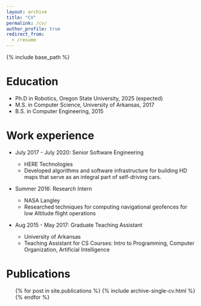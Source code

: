 ```yaml
---
layout: archive
title: "CV"
permalink: /cv/
author_profile: true
redirect_from:
  - /resume
---
```


{% include base_path %}

Education
======
* Ph.D in Robotics, Oregon State University, 2025 (expected)
* M.S. in Computer Science, University of Arkansas, 2017
* B.S. in Computer Engineering, 2015

Work experience
======
* July 2017 - July 2020: Senior Software Engineering
  * HERE Technologies
  * Developed algorithms and software infrastructure for building HD maps that serve as an integral part of self-driving cars.

* Summer 2016: Research Intern
  * NASA Langley
  * Researched techniques for computing navigational geofences for low Altitude flight operations
  
* Aug 2015 - May 2017: Graduate Teaching Assistant
  * University of Arkansas
  * Teaching Assistant for CS Courses: Intro to Programming, Computer Organization, Artificial Intelligence

Publications
======
  <ul>{% for post in site.publications %}
    {% include archive-single-cv.html %}
  {% endfor %}</ul>
